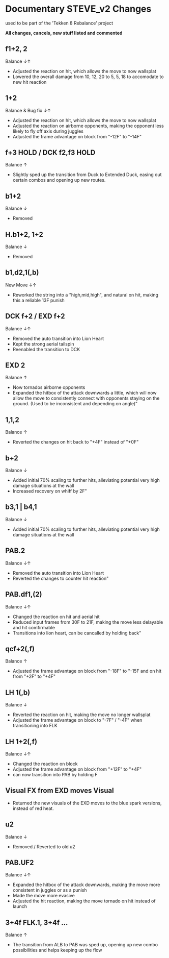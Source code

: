 # Documentary STEVE_v2 Changes
used to be part of the 'Tekken 8 Rebalance' project

**All changes, cancels, new stuff listed and commented**

## 	f1+2, 2	
Balance	↓↑	
  - Adjusted the reaction on hit, which allows the move to now wallsplat
  - Lowered the overall damage from 10, 12, 20 to 5, 5, 18 to accomodate to new hit reaction
 
## 	1+2	
Balance & Bug fix ↓↑
  - Adjusted the reaction on hit, which allows the move to now wallsplat
  - Adjusted the reaction on airborne opponents, making the opponent less likely to fly off axis during juggles
  - Adjusted the frame advantage on block from "-12F" to "-14F"
  
## 	f+3 HOLD / DCK f2,f3 HOLD	
Balance	↑
  - Slightly sped up the transition from Duck to Extended Duck, easing out certain combos and opening up new routes.

## 	b1+2	
Balance	↓
  - Removed

## 	H.b1+2, 1+2	
Balance	↓	
  - Removed

## 	b1,d2,1(,b)	
New Move	↓↑
  - Reworked the string into a "high,mid,high", and natural on hit, making this a reliable 13F punish
  
## 	DCK f+2  / EXD f+2	
Balance	↓↑	
  - Removed the auto transition into Lion Heart
  - Kept the strong aerial tailspin
  - Reenabled the transition to DCK
  
## 	EXD 2	
Balance	↑
  - Now tornados airborne opponents
  - Expanded the hitbox of the attack downwards a little, which will now allow  the move to consistently connect with opponents staying on the ground. (Used to be inconsistent and depending on angle)"

## 	1,1,2	
Balance	↑	
  - Reverted the changes on hit back to "+4F" instead of "+0F"

## 	b+2	
Balance	↓	
  - Added initial 70% scaling to further hits, alleviating potential very high damage situations at the wall
  - Increased recovery on whiff by 2F"

## 	b3,1 | b4,1	
Balance	↓
  - Added initial 70% scaling to further hits, alleviating potential very high damage situations at the wall

## 	PAB.2	
Balance	↓↑	
  - Removed the auto transition into Lion Heart
  - Reverted the changes to counter hit reaction"
  
## 	PAB.df1,(2)	
Balance	↓↑	
  - Changed the reaction on hit and aerial hit
  - Reduced input frames from 30F to 21F, making the move less delayable and hit comfirmable
  - Transitions into lion heart, can be cancalled by holding back"

## 	qcf+2(,f)	
Balance	↑	
  - Adjusted the frame advantage on block from "-18F" to "-15F and on hit from "+2F" to "+4F"
  
## 	LH 1(,b)	
Balance	↓
  - Reverted the reaction on hit, making the move no longer wallsplat
  - Adjusted the frame advantage on block to "-7F" /  "-4F" when transitioning into FLK
  
## 	LH 1+2(,f)	
Balance	↓↑
  - Changed the reaction on block
  - Adjusted the frame advantage on block from "+12F" to "+4F"
  - can now transition into PAB by holding F
  
## 	Visual FX from EXD moves	Visual	
  -	Returned the new visuals of the EXD moves to the blue spark versions, instead of red heat.
  
## 	u2	
Balance	↓	
  - Removed / Reverted to old u2

## 	PAB.UF2	
Balance	↓↑
  - Expanded the hitbox of the attack downwards, making the move more consistent in juggles or as a punish
  - Made the move more evasive
  - Adjusted the hit reaction, making the move tornado on hit instead of launch
  
## 	3+4f FLK.1, 3+4f ... 
Balance	↑	
  - The transition from ALB to PAB was sped up, opening up new combo possibilities and helps keeping up the flow 
